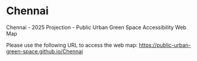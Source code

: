 # Chennai
Chennai - 2025 Projection - Public Urban Green Space Accessibility Web Map

Please use the following URL to access the web map:
https://public-urban-green-space.github.io/Chennai
